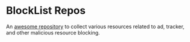 # BlockList Repos

An [awesome repository](https://github.com/sindresorhus/awesome) to collect various resources related to ad, tracker, and other malicious resource blocking.
